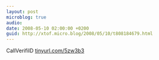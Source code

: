 ```yaml
---
layout: post
microblog: true
audio: 
date: 2008-05-10 02:00:00 +0200
guid: http://xtof.micro.blog/2008/05/10/t808184679.html
---
```

CallVerifiID [tinyurl.com/5zw3b3](http://tinyurl.com/5zw3b3)

